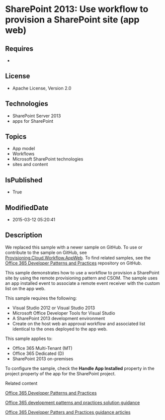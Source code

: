 # SharePoint 2013: Use workflow to provision a SharePoint site (app web)
## Requires
* 
## License
* Apache License, Version 2.0
## Technologies
* SharePoint Server 2013
* apps for SharePoint
## Topics
* App model
* Workflows
* Microsoft SharePoint technologies
* sites and content
## IsPublished
* True
## ModifiedDate
* 2015-03-12 05:20:41
## Description

<p>We replaced this sample with a newer sample on GitHub. To use or contribute to the sample on GitHub, see
<a href="https://github.com/OfficeDev/PnP/tree/dev/Samples/Provisioning.Cloud.Workflow.AppWeb">
Provisioning.Cloud.Workflow.AppWeb</a>. To find related samples, see the <a href="https://github.com/OfficeDev/PnP/tree/master/Samples/Core.DataStorageModels">
Office 365 Developer Patterns and Practices</a> repository on GitHub.</p>
<p>This sample demonstrates how to use a workflow to provision a SharePoint site by using the remote provisioning pattern and CSOM. The sample uses an app installed event to associate a remote event receiver with the custom list on the app web.</p>
<p>This sample requires the following:</p>
<ul>
<li>Visual Studio 2012 or Visual Studio 2013 </li><li>Microsoft Office Developer Tools for Visual Studio </li><li>A SharePoint 2013 development environment </li><li>Create on the host web an approval workflow and associated list identical to the ones deployed to the app web.
</li></ul>
<p>This sample applies to:</p>
<ul>
<li>Office 365 Multi-Tenant (MT) </li><li>Office 365 Dedicated (D) </li><li>SharePoint 2013 on-premises </li></ul>
<p>To configure the sample, check the <strong>Handle App Installed</strong> property in the project property of the app for the SharePoint project.</p>
<p>Related content</p>
<p><a href="https://github.com/OfficeDev/PnP/tree/master/Samples/Core.DataStorageModels">Office 365 Developer Patterns and Practices</a></p>
<p><a href="https://msdn.microsoft.com/en-us/library/dn904529(v=office.15).aspx">Office 365 development patterns and practices solution guidance</a></p>
<p><a href="https://github.com/OfficeDev/PnP-Guidance">Office 365 Developer Patters and Practices guidance articles</a></p>
